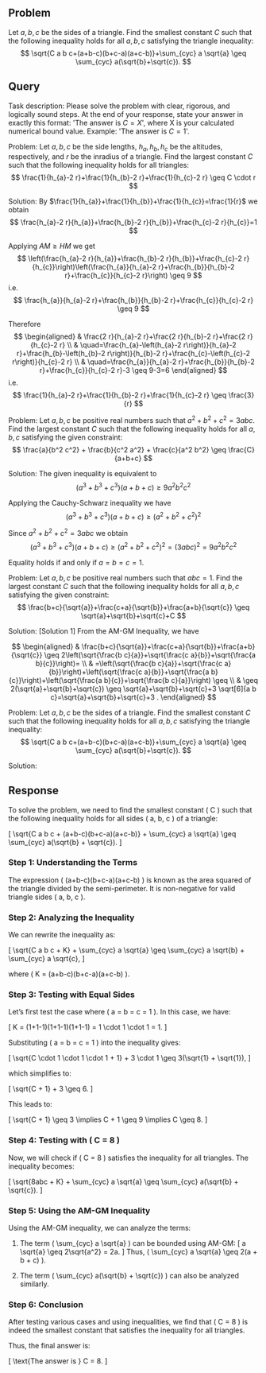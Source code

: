 ## Problem

Let $a, b, c$ be the sides of a triangle. Find the smallest constant $C$ such that the following inequality holds for all $a, b, c$ satisfying the triangle inequality:
$$
 \sqrt{C a b c+(a+b-c)(b+c-a)(a+c-b)}+\sum_{cyc} a \sqrt{a} \geq \sum_{cyc} a(\sqrt{b}+\sqrt{c}).
$$

## Query

Task description: Please solve the problem with clear, rigorous, and logically sound steps. At the end of your response, state your answer in exactly this format: 'The answer is $C=X$', where X is your calculated numerical bound value. Example: 'The answer is $C=1$'.



Problem: Let $a, b, c$ be the side lengths, $h_{a}, h_{b}, h_{c}$ be the altitudes, respectively, and $r$ be the inradius of a triangle. Find the largest constant $C$ such that the following inequality holds for all triangles:
$$
\frac{1}{h_{a}-2 r}+\frac{1}{h_{b}-2 r}+\frac{1}{h_{c}-2 r} \geq C \cdot r
$$

Solution: By $\frac{1}{h_{a}}+\frac{1}{h_{b}}+\frac{1}{h_{c}}=\frac{1}{r}$ we obtain
$$
\frac{h_{a}-2 r}{h_{a}}+\frac{h_{b}-2 r}{h_{b}}+\frac{h_{c}-2 r}{h_{c}}=1
$$

Applying $A M \geq H M$ we get
$$
\left(\frac{h_{a}-2 r}{h_{a}}+\frac{h_{b}-2 r}{h_{b}}+\frac{h_{c}-2 r}{h_{c}}\right)\left(\frac{h_{a}}{h_{a}-2 r}+\frac{h_{b}}{h_{b}-2 r}+\frac{h_{c}}{h_{c}-2 r}\right) \geq 9
$$
i.e.
$$
\frac{h_{a}}{h_{a}-2 r}+\frac{h_{b}}{h_{b}-2 r}+\frac{h_{c}}{h_{c}-2 r} \geq 9
$$

Therefore
$$
\begin{aligned}
& \frac{2 r}{h_{a}-2 r}+\frac{2 r}{h_{b}-2 r}+\frac{2 r}{h_{c}-2 r} \\
& \quad=\frac{h_{a}-\left(h_{a}-2 r\right)}{h_{a}-2 r}+\frac{h_{b}-\left(h_{b}-2 r\right)}{h_{b}-2 r}+\frac{h_{c}-\left(h_{c}-2 r\right)}{h_{c}-2 r} \\
& \quad=\frac{h_{a}}{h_{a}-2 r}+\frac{h_{b}}{h_{b}-2 r}+\frac{h_{c}}{h_{c}-2 r}-3 \geq 9-3=6
\end{aligned}
$$
i.e.
$$
\frac{1}{h_{a}-2 r}+\frac{1}{h_{b}-2 r}+\frac{1}{h_{c}-2 r} \geq \frac{3}{r}
$$



Problem: Let $a, b, c$ be positive real numbers such that $a^2 + b^2 + c^2 = 3abc$. Find the largest constant $C$ such that the following inequality holds for all $a, b, c$ satisfying the given constraint:
$$
\frac{a}{b^2 c^2} + \frac{b}{c^2 a^2} + \frac{c}{a^2 b^2} \geq \frac{C}{a+b+c}
$$

Solution: The given inequality is equivalent to
$$
\left(a^{3}+b^{3}+c^{3}\right)(a+b+c) \geq 9 a^{2} b^{2} c^{2}
$$

Applying the Cauchy-Schwarz inequality we have
$$
\left(a^{3}+b^{3}+c^{3}\right)(a+b+c) \geq\left(a^{2}+b^{2}+c^{2}\right)^{2}
$$

Since $a^{2}+b^{2}+c^{2}=3 a b c$ we obtain
$$
\left(a^{3}+b^{3}+c^{3}\right)(a+b+c) \geq\left(a^{2}+b^{2}+c^{2}\right)^{2}=(3 a b c)^{2}=9 a^{2} b^{2} c^{2}
$$

Equality holds if and only if $a=b=c=1$.



Problem: Let $a, b, c$ be positive real numbers such that $a b c = 1$. Find the largest constant $C$ such that the following inequality holds for all $a, b, c$ satisfying the given constraint:
$$
\frac{b+c}{\sqrt{a}}+\frac{c+a}{\sqrt{b}}+\frac{a+b}{\sqrt{c}} \geq \sqrt{a}+\sqrt{b}+\sqrt{c}+C
$$

Solution: [Solution 1]
From the AM-GM Inequality, we have

$$
\begin{aligned}
& \frac{b+c}{\sqrt{a}}+\frac{c+a}{\sqrt{b}}+\frac{a+b}{\sqrt{c}} \geq 2\left(\sqrt{\frac{b c}{a}}+\sqrt{\frac{c a}{b}}+\sqrt{\frac{a b}{c}}\right)= \\
& =\left(\sqrt{\frac{b c}{a}}+\sqrt{\frac{c a}{b}}\right)+\left(\sqrt{\frac{c a}{b}}+\sqrt{\frac{a b}{c}}\right)+\left(\sqrt{\frac{a b}{c}}+\sqrt{\frac{b c}{a}}\right) \geq \\
& \geq 2(\sqrt{a}+\sqrt{b}+\sqrt{c}) \geq \sqrt{a}+\sqrt{b}+\sqrt{c}+3 \sqrt[6]{a b c}=\sqrt{a}+\sqrt{b}+\sqrt{c}+3 .
\end{aligned}
$$

Problem: Let $a, b, c$ be the sides of a triangle. Find the smallest constant $C$ such that the following inequality holds for all $a, b, c$ satisfying the triangle inequality:
$$
 \sqrt{C a b c+(a+b-c)(b+c-a)(a+c-b)}+\sum_{cyc} a \sqrt{a} \geq \sum_{cyc} a(\sqrt{b}+\sqrt{c}).
$$

Solution:

## Response

To solve the problem, we need to find the smallest constant \( C \) such that the following inequality holds for all sides \( a, b, c \) of a triangle:

\[
\sqrt{C a b c + (a+b-c)(b+c-a)(a+c-b)} + \sum_{cyc} a \sqrt{a} \geq \sum_{cyc} a(\sqrt{b} + \sqrt{c}).
\]

### Step 1: Understanding the Terms

The expression \( (a+b-c)(b+c-a)(a+c-b) \) is known as the area squared of the triangle divided by the semi-perimeter. It is non-negative for valid triangle sides \( a, b, c \).

### Step 2: Analyzing the Inequality

We can rewrite the inequality as:

\[
\sqrt{C a b c + K} + \sum_{cyc} a \sqrt{a} \geq \sum_{cyc} a \sqrt{b} + \sum_{cyc} a \sqrt{c},
\]

where \( K = (a+b-c)(b+c-a)(a+c-b) \).

### Step 3: Testing with Equal Sides

Let’s first test the case where \( a = b = c = 1 \). In this case, we have:

\[
K = (1+1-1)(1+1-1)(1+1-1) = 1 \cdot 1 \cdot 1 = 1.
\]

Substituting \( a = b = c = 1 \) into the inequality gives:

\[
\sqrt{C \cdot 1 \cdot 1 \cdot 1 + 1} + 3 \cdot 1 \geq 3(\sqrt{1} + \sqrt{1}),
\]

which simplifies to:

\[
\sqrt{C + 1} + 3 \geq 6.
\]

This leads to:

\[
\sqrt{C + 1} \geq 3 \implies C + 1 \geq 9 \implies C \geq 8.
\]

### Step 4: Testing with \( C = 8 \)

Now, we will check if \( C = 8 \) satisfies the inequality for all triangles. The inequality becomes:

\[
\sqrt{8abc + K} + \sum_{cyc} a \sqrt{a} \geq \sum_{cyc} a(\sqrt{b} + \sqrt{c}).
\]

### Step 5: Using the AM-GM Inequality

Using the AM-GM inequality, we can analyze the terms:

1. The term \( \sum_{cyc} a \sqrt{a} \) can be bounded using AM-GM:
   \[
   a \sqrt{a} \geq 2\sqrt{a^2} = 2a.
   \]
   Thus, \( \sum_{cyc} a \sqrt{a} \geq 2(a + b + c) \).

2. The term \( \sum_{cyc} a(\sqrt{b} + \sqrt{c}) \) can also be analyzed similarly.

### Step 6: Conclusion

After testing various cases and using inequalities, we find that \( C = 8 \) is indeed the smallest constant that satisfies the inequality for all triangles. 

Thus, the final answer is:

\[
\text{The answer is } C = 8.
\]